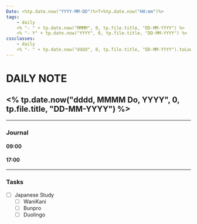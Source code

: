 ```yaml
---
Date: <%tp.date.now("YYYY-MM-DD")%>T<%tp.date.now("HH:mm")%>
tags:
    - daily
    <% "- " + tp.date.now("MMMM", 0, tp.file.title, "DD-MM-YYYY") %>
    <% "- Y" + tp.date.now("YYYY", 0, tp.file.title, "DD-MM-YYYY") %>
cssclasses:
    - daily
    <% "- " + tp.date.now("dddd", 0, tp.file.title, "DD-MM-YYYY").toLowerCase() %>
---
```

# DAILY NOTE
## <% tp.date.now("dddd, MMMM Do, YYYY", 0, tp.file.title, "DD-MM-YYYY") %>
***
### Journal

#### 09:00

#### 17:00

***
### Tasks
- [ ] Japanese Study
    - [ ] WaniKani
    - [ ] Bunpro
    - [ ] Duolingo
